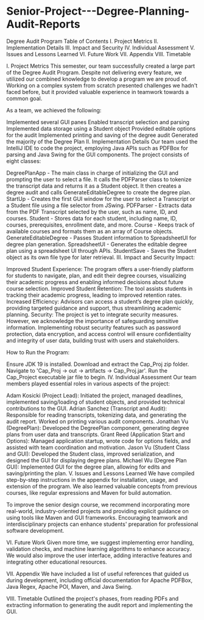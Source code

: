 # Senior-Project---Degree-Planning-Audit-Reports

Degree Audit Program
Table of Contents
I. Project Metrics
II. Implementation Details
III. Impact and Security
IV. Individual Assessment
V. Issues and Lessons Learned
VI. Future Work
VII. Appendix
VIII. Timetable

I. Project Metrics
This semester, our team successfully created a large part of the Degree Audit Program. Despite not delivering every feature, we utilized our combined knowledge to develop a program we are proud of. Working on a complex system from scratch presented challenges we hadn't faced before, but it provided valuable experience in teamwork towards a common goal.

As a team, we achieved the following:

Implemented several GUI panes
Enabled transcript selection and parsing
Implemented data storage using a Student object
Provided editable options for the audit
Implemented printing and saving of the degree audit
Generated the majority of the Degree Plan
II. Implementation Details
Our team used the IntelliJ IDE to code the project, employing Java APIs such as PDFBox for parsing and Java Swing for the GUI components. The project consists of eight classes:

DegreePlanApp - The main class in charge of initializing the GUI and prompting the user to select a file. It calls the PDFParser class to tokenize the transcript data and returns it as a Student object. It then creates a degree audit and calls GenerateEditableDegree to create the degree plan.
StartUp - Creates the first GUI window for the user to select a Transcript or a Student file using a file selector from JSwing.
PDFParser - Extracts data from the PDF Transcript selected by the user, such as name, ID, and courses.
Student - Stores data for each student, including name, ID, courses, prerequisites, enrollment date, and more.
Course - Keeps track of available courses and formats them as an array of Course objects.
GenerateEditableDegree - Passes Student information to SpreadsheetUI for degree plan generation.
SpreadsheetUI - Generates the editable degree plan using a spreadsheet UI through APIs.
StudentSave - Saves the Student object as its own file type for later retrieval.
III. Impact and Security
Impact:

Improved Student Experience: The program offers a user-friendly platform for students to navigate, plan, and edit their degree courses, visualizing their academic progress and enabling informed decisions about future course selection.
Improved Student Retention: The tool assists students in tracking their academic progress, leading to improved retention rates.
Increased Efficiency: Advisors can access a student’s degree plan quickly, providing targeted guidance and support, thus streamlining academic planning.
Security:
The project is yet to integrate security measures. However, we acknowledge the importance of safeguarding sensitive information. Implementing robust security features such as password protection, data encryption, and access control will ensure confidentiality and integrity of user data, building trust with users and stakeholders.

How to Run the Program:

Ensure JDK 19 is installed.
Download and extract the Cap_Proj zip folder.
Navigate to 'Cap_Proj -> out -> artifacts -> Cap_Proj.jar'.
Run the Cap_Project executable jar file to begin.
IV. Individual Assessment
Our team members played essential roles in various aspects of the project:

Adam Kosicki (Project Lead): Initiated the project, managed deadlines, implemented saving/loading of student objects, and provided technical contributions to the GUI.
Adrian Sanchez (Transcript and Audit): Responsible for reading transcripts, tokenizing data, and generating the audit report. Worked on printing various audit components.
Jonathan Vu (DegreePlan): Developed the DegreePlan component, generating degree plans from user data and transcripts.
Grant Reed (Application Start and Options): Managed application startup, wrote code for options fields, and assisted with team coordination and motivation.
Jason Vu (Student Class and GUI): Developed the Student class, improved serialization, and designed the GUI for displaying degree plans.
Michael Wu (Degree Plan GUI): Implemented GUI for the degree plan, allowing for edits and saving/printing the plan.
V. Issues and Lessons Learned
We have compiled step-by-step instructions in the appendix for installation, usage, and extension of the program. We also learned valuable concepts from previous courses, like regular expressions and Maven for build automation.

To improve the senior design course, we recommend incorporating more real-world, industry-oriented projects and providing explicit guidance on using tools like Maven and GUI frameworks. Encouraging teamwork and interdisciplinary projects can enhance students' preparation for professional software development.

VI. Future Work
Given more time, we suggest implementing error handling, validation checks, and machine learning algorithms to enhance accuracy. We would also improve the user interface, adding interactive features and integrating other educational resources.

VII. Appendix
We have included a list of useful references that guided us during development, including official documentation for Apache PDFBox, Java Regex, Apache POI, Maven, and Java Swing.

VIII. Timetable
Outlined the project's phases, from reading PDFs and extracting information to generating the audit report and implementing the GUI.
